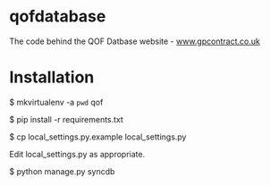 qofdatabase
===========

The code behind the QOF Datbase website - www.gpcontract.co.uk

Installation
============

$ mkvirtualenv -a `pwd` qof

$ pip install -r requirements.txt

$ cp local_settings.py.example local_settings.py

Edit local_settings.py as appropriate.

$ python manage.py syncdb